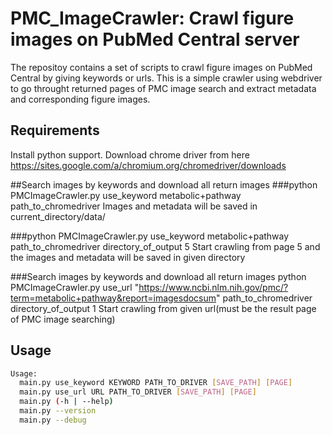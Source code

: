 # PMC_ImageCrawler: Crawl figure images on PubMed Central server

The repositoy contains a set of scripts to crawl figure images on PubMed Central by giving keywords or urls. This is a simple crawler using webdriver to go throught returned pages of PMC image search and extract metadata and corresponding figure images. 

## Requirements

Install python support. 
Download chrome driver from here https://sites.google.com/a/chromium.org/chromedriver/downloads

##Search images by keywords and download all return images
###python PMCImageCrawler.py use_keyword metabolic+pathway path_to_chromedriver
Images and metadata will be saved in current_directory/data/

###python PMCImageCrawler.py use_keyword metabolic+pathway path_to_chromedriver directory_of_output 5
Start crawling from page 5 and the images and metadata will be saved in given directory

###Search images by keywords and download all return images
python PMCImageCrawler.py use_url "https://www.ncbi.nlm.nih.gov/pmc/?term=metabolic+pathway&report=imagesdocsum" path_to_chromedriver directory_of_output 1
Start crawling from given url(must be the result page of PMC image searching)

## Usage

```sh
Usage:
  main.py use_keyword KEYWORD PATH_TO_DRIVER [SAVE_PATH] [PAGE] 
  main.py use_url URL PATH_TO_DRIVER [SAVE_PATH] [PAGE]
  main.py (-h | --help)
  main.py --version
  main.py --debug
```

#
